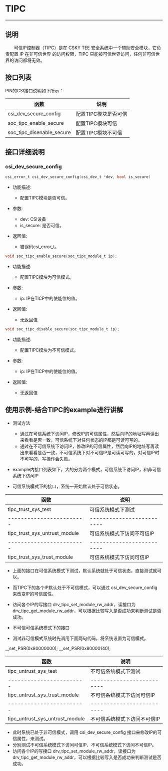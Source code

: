 # TIPC
-----

## 说明

　　可信IP控制器（TIPC）是在 CSKY TEE 安全系统中一个辅助安全模块，它负责配置 IP 在非可信世界 的访问权限，TIPC 只能被可信世界访问，任何非可信世界的访问都将无效。

## 接口列表
PIN的CSI接口说明如下所示：

|   函数                  |     说明                 |
|-------------------------|-------------------------|
|csi_dev_secure_config            |配置TIPC模块是否可信            |
|soc_tipc_enable_secure           |配置TIPC模块可信                |
|soc_tipc_disenable_secure        |配置TIPC模块不可信              |

## 接口详细说明

### csi_dev_secure_config

```c
csi_error_t csi_dev_secure_config(csi_dev_t *dev, bool is_secure)
```

- 功能描述:

  - 配置TIPC模块是否可信。

- 参数:

  - dev: CSI设备
  - is_secure:  是否可信。

- 返回值:
  - 错误码csi_error_t。

```c
void soc_tipc_enable_secure(soc_tipc_module_t ip);
```
- 功能描述:

  - 配置TIPC模块为可信模式。

- 参数:

  - ip:  IP在TICP中的使能位的值。

- 返回值:
  - 无返回值

```c
void soc_tipc_disable_secure(soc_tipc_module_t ip);
```
- 功能描述:

  - 配置TIPC模块为不可信模式。

- 参数:

  - ip:  IP在TICP中的使能位的值。

- 返回值:
  - 无返回值


## 使用示例-结合TIPC的example进行讲解
- 测试方法
  - 通过在可信系统下访问IP，修改IP的可信属性，然后向IP的地址写再读出来看看是否一致，可信系统下对任何状态的IP都是可读可写的。
  - 通过在不可信系统下访问IP，修改IP的可信属性，然后向IP的地址写再读出来看看是否一致，不可信系统下对不可信IP是可读可写的，对可信IP时不可写的，写操作会失败。

- example内接口列表如下，大的分为两个模式，可信系统下访问IP，和非可信系统下访问IP

- 可信系统模式下的接口，系统一开始默认处于可信状态。

|   函数                  |     说明                 |
|------------------------ |-------------------------|
|tipc_trust_sys_test      |可信系统模式下测试         |
|------------------------ |-------------------------|
|tipc_trust_sys_untrust_module |可信系统模式下访问不可信IP|
|------------------------ |-------------------------|
|tipc_trust_sys_trust_module   |可信系统模式下访问可信IP  |

- 上面的接口在可信系统模式下测试，默认系统就处于可信状态，直接测试就可以。
- 而TIPC下的各个IP默认处于不可信模式，可以通过 csi_dev_secure_config 来改变IP的可信属性。
- 访问各个IP的写接口 drv_tipc_set_module_rw_addr，读接口为 drv_tipc_get_module_rw_addr，可以根据比较写入是否成功来判断测试是否成功。


- 不可信可信系统模式下的接口

- 测试非可信模式系统时先调用下面两句代码，将系统设置为可信模式。

 __set_PSR(0x80000000);
__set_PSR(0x80000140);

|   函数                  |     说明                 |
|------------------------ |-------------------------|
|tipc_untrust_sys_test    |不可信系统模式下测试       |
|------------------------ |-------------------------|
|tipc_untrust_sys_trust_module |不可信系统模式下访问可信IP|
|------------------------ |-------------------------|
|tipc_untrust_sys_untrust_module |不可信系统模式下访问不可信IP|

- 此时系统已处于非可信模式，调用 csi_dev_secure_config 接口来修改IP的可信属性，来测试。
- 分别测试不可信系统模式下访问可信IP、不可信系统模式下访问不可信IP。
- 访问各个IP的写接口 drv_tipc_set_module_rw_addr，读接口为 drv_tipc_get_module_rw_addr，可以根据比较写入是否成功来判断测试是否成功。

